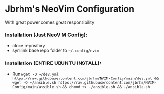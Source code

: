 # Jbrhm's NeoVim Configuration
With great power comes great responsibility
### Installation (Just NeoVIM Config):
- clone repository
- symlink base repo folder to `~/.config/nvim`
### Installation (ENTIRE UBUNTU INSTALL):
- Run `wget -O ~/dev.yml https://raw.githubusercontent.com/jbrhm/NVIM-Config/main/dev.yml && wget -O ~/ansible.sh https://raw.githubusercontent.com/jbrhm/NVIM-Config/main/ansible.sh && chmod +x ./ansible.sh && ./ansible.sh`
